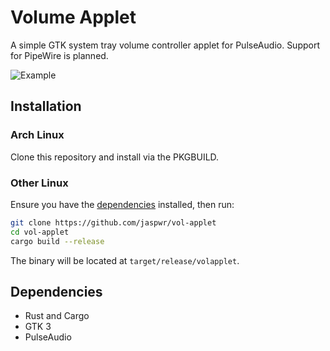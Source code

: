 # Volume Applet
A simple GTK system tray volume controller applet for PulseAudio. Support for PipeWire is planned.

![Example](https://github.com/jaspwr/vol-applet/blob/main/assets/example.png)

## Installation
### Arch Linux
Clone this repository and install via the PKGBUILD.
### Other Linux
Ensure you have the [dependencies](#dependencies) installed, then run:
```bash
git clone https://github.com/jaspwr/vol-applet
cd vol-applet
cargo build --release
```
The binary will be located at `target/release/volapplet`.


## Dependencies
* Rust and Cargo
* GTK 3
* PulseAudio